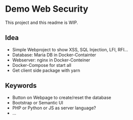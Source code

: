 # Demo Web Security

This project and this readme is WIP.

## Idea

 * Simple Webproject to show XSS, SQL Injection, LFI, RFI...
 * Database: Maria DB in Docker-Containter
 * Webserver: nginx in Docker-Conteiner
 * Docker-Compose for start all
 * Get client side package with yarn
 
## Keywords
 * Button on Webpage to create/reset the database
 * Bootstrap or Semantic UI
 * PHP or Python or JS as server language?
 * ...
